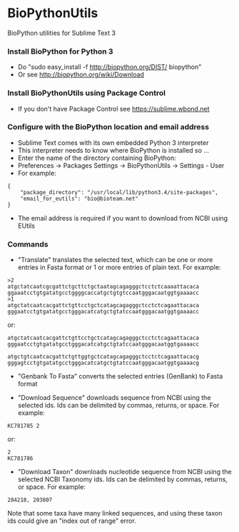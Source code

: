 BioPythonUtils
==============

BioPython utilities for Sublime Text 3

### Install BioPython for Python 3
- Do "sudo easy_install -f http://biopython.org/DIST/ biopython"
- Or see http://biopython.org/wiki/Download

### Install BioPythonUtils using Package Control
- If you don't have Package Control see https://sublime.wbond.net

### Configure with the BioPython location and email address
- Sublime Text comes with its own embedded Python 3 interpreter
- This interpreter needs to know where BioPython is installed so ...
- Enter the name of the directory containing BioPython:
- Preferences -> Packages Settings -> BioPythonUtils -> Settings - User  
- For example:
~~~~
{
    "package_directory": "/usr/local/lib/python3.4/site-packages",
    "email_for_eutils": "bio@bioteam.net"
}
~~~~
- The email address is required if you want to download from NCBI using EUtils

### Commands

- "Translate" translates the selected text, which can be one or more entries in Fasta format or 1 or more entries of plain text. For example:
~~~~
>2
atgctatcaatcgcgattctgcttctgctaatagcagagggctcctctcaaaattacaca
ggaaatcctgtgatatgcctggggcaccatgctgtgtccaatgggacaatggtgaaaacc
>1
atgctatcaatcacgattctgttcctgctcatagcagagggctcctctcagaattacaca
gggaatcctgtgatatgcctgggacatcatgctgtatccaatgggacaatggtgaaaacc
~~~~
or:
~~~~
atgctatcaatcacgattctgttcctgctcatagcagagggctcctctcagaattacaca
gggaatcctgtgatatgcctgggacatcatgctgtatccaatgggacaatggtgaaaacc

atgctgtcaatcacgattctgttggtgctcatagcagagggctcctctcagaattacacg
gggagtcctgtgatatgcctgggacatcatgctgtatccaatgggacaatggtgaaaacg
~~~~
- "Genbank To Fasta" converts the selected entries (GenBank) to Fasta format

- "Download Sequence" downloads sequence from NCBI using the selected ids. Ids can be delimited by commas, returns, or space. For example:
~~~~
KC781785 2
~~~~
or:
~~~~
2
KC781786
~~~~

- "Download Taxon" downloads nucleotide sequence from NCBI using the selected NCBI Taxonomy ids. Ids can be delimited by commas, returns, or space. For example:
~~~~
284218, 203807
~~~~
Note that some taxa have many linked sequences, and using these taxon ids could give an "index out of range" error.

